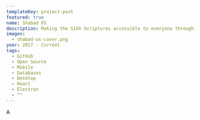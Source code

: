```yaml
---
templateKey: project-post
featured: true
name: Shabad OS
description: Making the Sikh Scriptures accessible to everyone through technology
images:
  - shabad-os-cover.png
year: 2017 - Current
tags:
  - GitHub
  - Open Source
  - Mobile
  - Databases
  - Desktop
  - React
  - Electron
  - ""
---
```

A